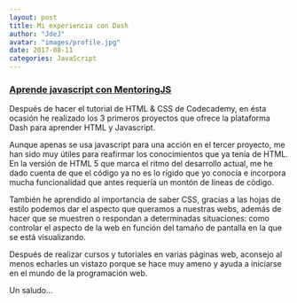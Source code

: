 ```yaml
---
layout: post
title: Mi experiencia con Dash
author: "JdeJ"
avatar: "images/profile.jpg"
date: 2017-08-11
categories: JavaScript
---
```


### [Aprende javascript con MentoringJS](http://mentoringjs.com "MentoringJS")

Después de hacer el tutorial de HTML & CSS de Codecademy, en ésta ocasión he realizado los 3 primeros proyectos que ofrece la 
plataforma Dash para aprender HTML y Javascript.

Aunque apenas se usa javascript para una acción en el tercer proyecto, me han sido muy útiles para reafirmar los conocimientos 
que ya tenía de HTML. En la versión de HTML 5 que marca el ritmo del desarrollo actual, me he dado cuenta de que el código ya no
es lo rígido que yo conocía e incorpora mucha funcionalidad que antes requería un montón de líneas de código.

También he aprendido al importancia de saber CSS, gracias a las hojas de estilo podemos dar el aspecto que queramos a nuestras webs,
además de hacer que se muestren o respondan a determinadas situaciones: como controlar el aspecto de la web en función del tamaño de
pantalla en la que se está visualizando.

Después de realizar cursos y tutoriales en varias páginas web, aconsejo al menos echarles un vistazo porque se hace muy ameno y
ayuda a iniciarse en el mundo de la programación web.

Un saludo...

